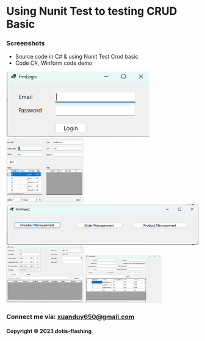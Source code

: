 # Using Nunit Test to testing CRUD Basic
### Screenshots
* Source code in C# & using Nunit Test Crud basic
* Code C#, Winform code demo

![Login](https://github.com/dotis-flashing/test/blob/main/login.png)   <img src="https://github.com/dotis-flashing/test/raw/main/registeraccount.png" alt="Register" height="171" width="40%"/>
![Main](https://github.com/dotis-flashing/test/blob/main/main.png)
<img src="https://github.com/dotis-flashing/test/blob/main/show.png" alt="Show" height="40%" width="40%"/> <img src="https://github.com/dotis-flashing/test/blob/main/update.png" alt="Update" height="50%" width="40%"/>

### Connect me via: xuanduy650@gmail.com
#### Copyright &#169; 2023 dotis-flashing
